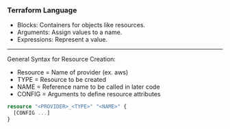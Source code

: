 ### Terraform Language
- Blocks: Containers for objects like resources.
- Arguments: Assign values to a name.
- Expressions: Represent a value.

___
General Syntax for Resource Creation:
  - Resource = Name of provider (ex. aws)
  - TYPE = Resource to be created
  - NAME = Reference name to be called in later code
  - CONFIG = Arguments to define resource attributes
```terraform
resource "<PROVIDER>_<TYPE>" "<NAME>" {
  [CONFIG ...]
}
```

